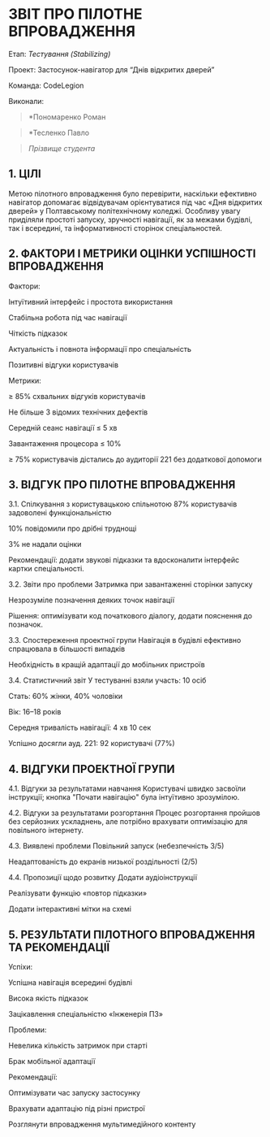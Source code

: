 ﻿# ЗВІТ ПРО ПІЛОТНЕ ВПРОВАДЖЕННЯ

Етап: *Тестування (Stabilizing)*

Проект: Застосунок-навігатор для “Днів відкритих дверей”

Команда: CodeLegion

Виконали:
>*Пономаренко Роман

>*Тесленко Павло

>*Прізвище студента*

## **1. ЦІЛІ**

Метою пілотного впровадження було перевірити, наскільки ефективно навігатор допомагає відвідувачам орієнтуватися під час «Дня відкритих дверей» у Полтавському політехнічному коледжі. Особливу увагу приділяли простоті запуску, зручності навігації, як за межами будівлі, так і всередині, та інформативності сторінок спеціальностей.



## **2. ФАКТОРИ І МЕТРИКИ ОЦІНКИ УСПІШНОСТІ ВПРОВАДЖЕННЯ**

Фактори:

Інтуїтивний інтерфейс і простота використання

Стабільна робота під час навігації

Чіткість підказок

Актуальність і повнота інформації про спеціальність

Позитивні відгуки користувачів

Метрики:

≥ 85% схвальних відгуків користувачів

Не більше 3 відомих технічних дефектів

Середній сеанс навігації ≤ 5 хв

Завантаження процесора ≤ 10%

≥ 75% користувачів дістались до аудиторії 221 без додаткової допомоги



## **3. ВІДГУК ПРО ПІЛОТНЕ ВПРОВАДЖЕННЯ**

3.1. Спілкування з користувацькою спільнотою
87% користувачів задоволені функціональністю

10% повідомили про дрібні труднощі

3% не надали оцінки

Рекомендації: додати звукові підказки та вдосконалити інтерфейс картки спеціальності.

3.2. Звіти про проблеми
Затримка при завантаженні сторінки запуску

Незрозуміле позначення деяких точок навігації

Рішення: оптимізувати код початкового діалогу, додати пояснення до позначок.

3.3. Спостереження проектної групи
Навігація в будівлі ефективно спрацювала в більшості випадків

Необхідність в кращій адаптації до мобільних пристроїв

3.4. Статистичний звіт
У тестуванні взяли участь: 10 осіб

Стать: 60% жінки, 40% чоловіки

Вік: 16–18 років

Середня тривалість навігації: 4 хв 10 сек

Успішно досягли ауд. 221: 92 користувачі (77%)


## **4. ВІДГУКИ ПРОЕКТНОЇ ГРУПИ**

4.1. Відгуки за результатами навчання
Користувачі швидко засвоїли інструкції; кнопка "Почати навігацію" була інтуїтивно зрозумілою.

4.2. Відгуки за результатами розгортання
Процес розгортання пройшов без серйозних ускладнень, але потрібно врахувати оптимізацію для повільного інтернету.

4.3. Виявлені проблеми
Повільний запуск (небезпечність 3/5)

Неадаптованість до екранів низької роздільності (2/5)

4.4. Пропозиції щодо розвитку
Додати аудіоінструкції

Реалізувати функцію «повтор підказки»

Додати інтерактивні мітки на схемі

## **5. РЕЗУЛЬТАТИ ПІЛОТНОГО ВПРОВАДЖЕННЯ ТА РЕКОМЕНДАЦІЇ**

Успіхи:

Успішна навігація всередині будівлі

Висока якість підказок

Зацікавлення спеціальністю «Інженерія ПЗ»

Проблеми:

Невелика кількість затримок при старті

Брак мобільної адаптації

Рекомендації:

Оптимізувати час запуску застосунку

Врахувати адаптацію під різні пристрої

Розглянути впровадження мультимедійного контенту
